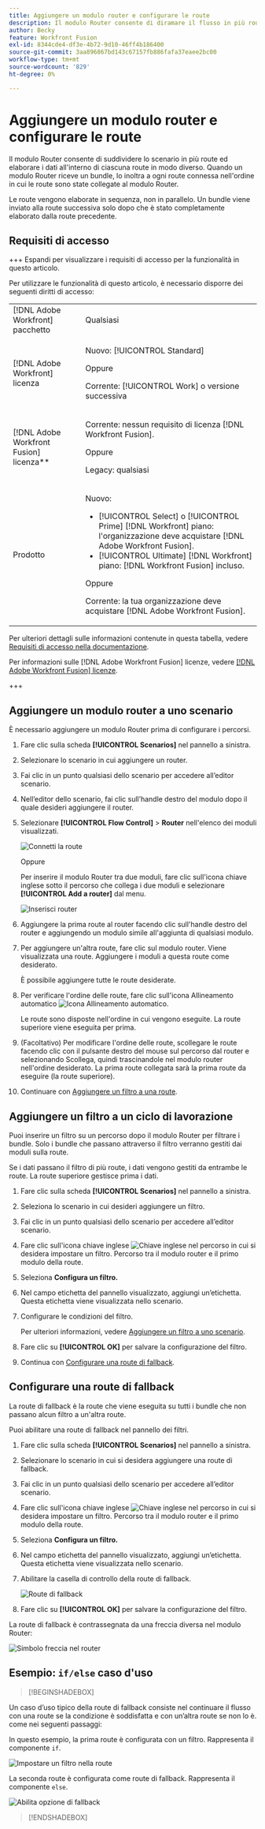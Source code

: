 ```yaml
---
title: Aggiungere un modulo router e configurare le route
description: Il modulo Router consente di diramare il flusso in più route ed elaborare i dati all'interno di ciascuna route in modo diverso. Una volta che un modulo Router riceve un bundle, lo inoltra a ogni route connessa nell'ordine in cui le route sono state collegate al modulo Router.
author: Becky
feature: Workfront Fusion
exl-id: 8344cde4-df3e-4b72-9d10-46ff4b186400
source-git-commit: 3aa896867bd143c67157fb886fafa37eaee2bc00
workflow-type: tm+mt
source-wordcount: '829'
ht-degree: 0%

---
```


# Aggiungere un modulo router e configurare le route

Il modulo Router consente di suddividere lo scenario in più route ed elaborare i dati all&#39;interno di ciascuna route in modo diverso. Quando un modulo Router riceve un bundle, lo inoltra a ogni route connessa nell&#39;ordine in cui le route sono state collegate al modulo Router.

Le route vengono elaborate in sequenza, non in parallelo. Un bundle viene inviato alla route successiva solo dopo che è stato completamente elaborato dalla route precedente.


## Requisiti di accesso

+++ Espandi per visualizzare i requisiti di accesso per la funzionalità in questo articolo.

Per utilizzare le funzionalità di questo articolo, è necessario disporre dei seguenti diritti di accesso:

<table style="table-layout:auto">
 <col> 
 <col> 
 <tbody> 
  <tr> 
   <td role="rowheader">[!DNL Adobe Workfront] pacchetto</td> 
   <td> <p>Qualsiasi</p> </td> 
  </tr> 
  <tr data-mc-conditions=""> 
   <td role="rowheader">[!DNL Adobe Workfront] licenza</td> 
   <td> <p>Nuovo: [!UICONTROL Standard]</p><p>Oppure</p><p>Corrente: [!UICONTROL Work] o versione successiva</p> </td> 
  </tr> 
  <tr> 
   <td role="rowheader">[!DNL Adobe Workfront Fusion] licenza**</td> 
   <td>
   <p>Corrente: nessun requisito di licenza [!DNL Workfront Fusion].</p>
   <p>Oppure</p>
   <p>Legacy: qualsiasi </p>
   </td> 
  </tr> 
  <tr> 
   <td role="rowheader">Prodotto</td> 
   <td>
   <p>Nuovo:</p> <ul><li>[!UICONTROL Select] o [!UICONTROL Prime] [!DNL Workfront] piano: l'organizzazione deve acquistare [!DNL Adobe Workfront Fusion].</li><li>[!UICONTROL Ultimate] [!DNL Workfront] piano: [!DNL Workfront Fusion] incluso.</li></ul>
   <p>Oppure</p>
   <p>Corrente: la tua organizzazione deve acquistare [!DNL Adobe Workfront Fusion].</p>
   </td> 
  </tr>
 </tbody> 
</table>

Per ulteriori dettagli sulle informazioni contenute in questa tabella, vedere [Requisiti di accesso nella documentazione](/help/workfront-fusion/references/licenses-and-roles/access-level-requirements-in-documentation.md).

Per informazioni sulle [!DNL Adobe Workfront Fusion] licenze, vedere [[!DNL Adobe Workfront Fusion] licenze](/help/workfront-fusion/set-up-and-manage-workfront-fusion/licensing-operations-overview/license-automation-vs-integration.md).

+++

## Aggiungere un modulo router a uno scenario

È necessario aggiungere un modulo Router prima di configurare i percorsi.

1. Fare clic sulla scheda **[!UICONTROL Scenarios]** nel pannello a sinistra.
1. Selezionare lo scenario in cui aggiungere un router.
1. Fai clic in un punto qualsiasi dello scenario per accedere all’editor scenario.
1. Nell’editor dello scenario, fai clic sull’handle destro del modulo dopo il quale desideri aggiungere il router.
1. Selezionare **[!UICONTROL Flow Control]** > **Router** nell&#39;elenco dei moduli visualizzati.

   ![Connetti la route](assets/connect-the-router-350x108.png)

   Oppure

   Per inserire il modulo Router tra due moduli, fare clic sull&#39;icona chiave inglese sotto il percorso che collega i due moduli e selezionare **[!UICONTROL Add a router]** dal menu.

   ![Inserisci router](assets/insert-router-350x191.png)
1. Aggiungere la prima route al router facendo clic sull&#39;handle destro del router e aggiungendo un modulo simile all&#39;aggiunta di qualsiasi modulo.
1. Per aggiungere un&#39;altra route, fare clic sul modulo router. Viene visualizzata una route. Aggiungere i moduli a questa route come desiderato.

   È possibile aggiungere tutte le route desiderate.

1. Per verificare l&#39;ordine delle route, fare clic sull&#39;icona Allineamento automatico ![Icona Allineamento automatico](assets/auto-align.png).

   Le route sono disposte nell&#39;ordine in cui vengono eseguite. La route superiore viene eseguita per prima.

1. (Facoltativo) Per modificare l&#39;ordine delle route, scollegare le route facendo clic con il pulsante destro del mouse sul percorso dal router e selezionando Scollega, quindi trascinandole nel modulo router nell&#39;ordine desiderato. La prima route collegata sarà la prima route da eseguire (la route superiore).

1. Continuare con [Aggiungere un filtro a una route](#add-a-filter-to-a-route).

## Aggiungere un filtro a un ciclo di lavorazione

Puoi inserire un filtro su un percorso dopo il modulo Router per filtrare i bundle. Solo i bundle che passano attraverso il filtro verranno gestiti dai moduli sulla route.

Se i dati passano il filtro di più route, i dati vengono gestiti da entrambe le route. La route superiore gestisce prima i dati.

1. Fare clic sulla scheda **[!UICONTROL Scenarios]** nel pannello a sinistra.
1. Seleziona lo scenario in cui desideri aggiungere un filtro.
1. Fai clic in un punto qualsiasi dello scenario per accedere all’editor scenario.
1. Fare clic sull&#39;icona chiave inglese ![Chiave inglese](assets/wrench-icon.png) nel percorso in cui si desidera impostare un filtro. Percorso tra il modulo router e il primo modulo della route.
1. Seleziona **Configura un filtro.**
1. Nel campo etichetta del pannello visualizzato, aggiungi un’etichetta. Questa etichetta viene visualizzata nello scenario.
1. Configurare le condizioni del filtro.

   Per ulteriori informazioni, vedere [Aggiungere un filtro a uno scenario](/help/workfront-fusion/create-scenarios/add-modules/add-a-filter-to-a-scenario.md).

1. Fare clic su **[!UICONTROL OK]** per salvare la configurazione del filtro.

1. Continua con [Configurare una route di fallback](#configure-a-fallback-route).

## Configurare una route di fallback

La route di fallback è la route che viene eseguita su tutti i bundle che non passano alcun filtro a un&#39;altra route.

Puoi abilitare una route di fallback nel pannello dei filtri.

1. Fare clic sulla scheda **[!UICONTROL Scenarios]** nel pannello a sinistra.
1. Selezionare lo scenario in cui si desidera aggiungere una route di fallback.
1. Fai clic in un punto qualsiasi dello scenario per accedere all’editor scenario.
1. Fare clic sull&#39;icona chiave inglese ![Chiave inglese](assets/wrench-icon.png) nel percorso in cui si desidera impostare un filtro. Percorso tra il modulo router e il primo modulo della route.
1. Seleziona **Configura un filtro.**
1. Nel campo etichetta del pannello visualizzato, aggiungi un’etichetta. Questa etichetta viene visualizzata nello scenario.
1. Abilitare la casella di controllo della route di fallback.

   ![Route di fallback](assets/fallback-route-350x260.png)

1. Fare clic su **[!UICONTROL OK]** per salvare la configurazione del filtro.

La route di fallback è contrassegnata da una freccia diversa nel modulo Router:

![Simbolo freccia nel router](assets/arrow-sign-in-router-module-350x361.png)

## Esempio: `if/else` caso d&#39;uso

>[!BEGINSHADEBOX]

Un caso d’uso tipico della route di fallback consiste nel continuare il flusso con una route se la condizione è soddisfatta e con un’altra route se non lo è. come nei seguenti passaggi:

In questo esempio, la prima route è configurata con un filtro. Rappresenta il componente `if`.

![Impostare un filtro nella route](assets/set-up-a-filter-2-350x242.png)

La seconda route è configurata come route di fallback. Rappresenta il componente `else`.

![Abilita opzione di fallback](assets/enable-fallback-route-option-350x238.png)

>[!ENDSHADEBOX]
